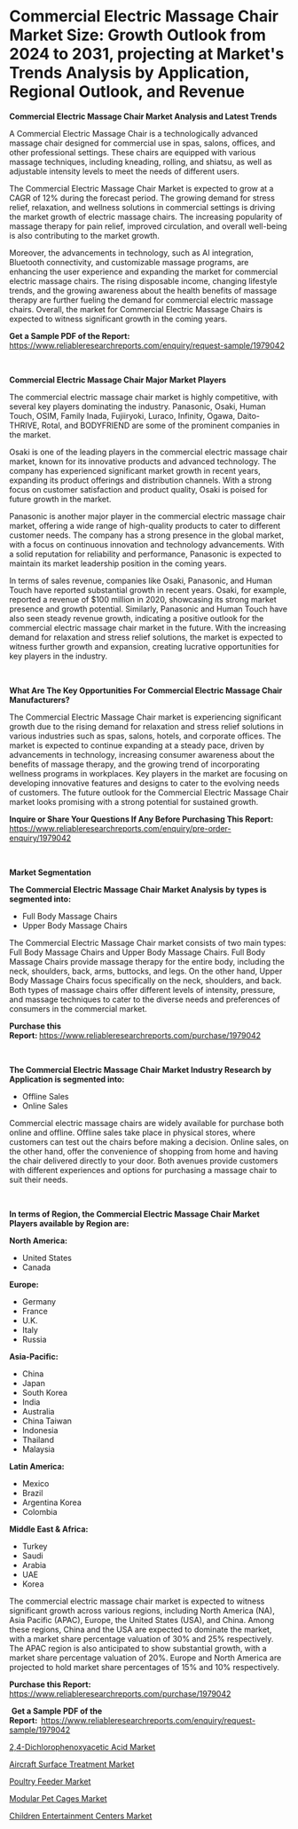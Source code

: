 <p><h1>Commercial Electric Massage Chair Market Size: Growth Outlook from 2024 to 2031, projecting at Market's Trends Analysis by Application, Regional Outlook, and Revenue</h1></p><p><strong>Commercial Electric Massage Chair Market Analysis and Latest Trends</strong></p>
<p><p>A Commercial Electric Massage Chair is a technologically advanced massage chair designed for commercial use in spas, salons, offices, and other professional settings. These chairs are equipped with various massage techniques, including kneading, rolling, and shiatsu, as well as adjustable intensity levels to meet the needs of different users.</p><p>The Commercial Electric Massage Chair Market is expected to grow at a CAGR of 12% during the forecast period. The growing demand for stress relief, relaxation, and wellness solutions in commercial settings is driving the market growth of electric massage chairs. The increasing popularity of massage therapy for pain relief, improved circulation, and overall well-being is also contributing to the market growth.</p><p>Moreover, the advancements in technology, such as AI integration, Bluetooth connectivity, and customizable massage programs, are enhancing the user experience and expanding the market for commercial electric massage chairs. The rising disposable income, changing lifestyle trends, and the growing awareness about the health benefits of massage therapy are further fueling the demand for commercial electric massage chairs. Overall, the market for Commercial Electric Massage Chairs is expected to witness significant growth in the coming years.</p></p>
<p><strong>Get a Sample PDF of the Report:&nbsp;</strong> <a href="https://www.reliableresearchreports.com/enquiry/request-sample/1979042">https://www.reliableresearchreports.com/enquiry/request-sample/1979042</a></p>
<p>&nbsp;</p>
<p><strong>Commercial Electric Massage Chair Major Market Players</strong></p>
<p><p>The commercial electric massage chair market is highly competitive, with several key players dominating the industry. Panasonic, Osaki, Human Touch, OSIM, Family Inada, Fujiiryoki, Luraco, Infinity, Ogawa, Daito-THRIVE, Rotal, and BODYFRIEND are some of the prominent companies in the market.</p><p>Osaki is one of the leading players in the commercial electric massage chair market, known for its innovative products and advanced technology. The company has experienced significant market growth in recent years, expanding its product offerings and distribution channels. With a strong focus on customer satisfaction and product quality, Osaki is poised for future growth in the market.</p><p>Panasonic is another major player in the commercial electric massage chair market, offering a wide range of high-quality products to cater to different customer needs. The company has a strong presence in the global market, with a focus on continuous innovation and technology advancements. With a solid reputation for reliability and performance, Panasonic is expected to maintain its market leadership position in the coming years.</p><p>In terms of sales revenue, companies like Osaki, Panasonic, and Human Touch have reported substantial growth in recent years. Osaki, for example, reported a revenue of $100 million in 2020, showcasing its strong market presence and growth potential. Similarly, Panasonic and Human Touch have also seen steady revenue growth, indicating a positive outlook for the commercial electric massage chair market in the future. With the increasing demand for relaxation and stress relief solutions, the market is expected to witness further growth and expansion, creating lucrative opportunities for key players in the industry.</p></p>
<p>&nbsp;</p>
<p><strong>What Are The Key Opportunities For Commercial Electric Massage Chair Manufacturers?</strong></p>
<p><p>The Commercial Electric Massage Chair market is experiencing significant growth due to the rising demand for relaxation and stress relief solutions in various industries such as spas, salons, hotels, and corporate offices. The market is expected to continue expanding at a steady pace, driven by advancements in technology, increasing consumer awareness about the benefits of massage therapy, and the growing trend of incorporating wellness programs in workplaces. Key players in the market are focusing on developing innovative features and designs to cater to the evolving needs of customers. The future outlook for the Commercial Electric Massage Chair market looks promising with a strong potential for sustained growth.</p></p>
<p><strong>Inquire or Share Your Questions If Any Before Purchasing This Report:</strong> <a href="https://www.reliableresearchreports.com/enquiry/pre-order-enquiry/1979042">https://www.reliableresearchreports.com/enquiry/pre-order-enquiry/1979042</a></p>
<p>&nbsp;</p>
<p><strong>Market Segmentation</strong></p>
<p><strong>The Commercial Electric Massage Chair Market Analysis by types is segmented into:</strong></p>
<p><ul><li>Full Body Massage Chairs</li><li>Upper Body Massage Chairs</li></ul></p>
<p><p>The Commercial Electric Massage Chair market consists of two main types: Full Body Massage Chairs and Upper Body Massage Chairs. Full Body Massage Chairs provide massage therapy for the entire body, including the neck, shoulders, back, arms, buttocks, and legs. On the other hand, Upper Body Massage Chairs focus specifically on the neck, shoulders, and back. Both types of massage chairs offer different levels of intensity, pressure, and massage techniques to cater to the diverse needs and preferences of consumers in the commercial market.</p></p>
<p><strong>Purchase this Report:&nbsp;</strong><a href="https://www.reliableresearchreports.com/purchase/1979042">https://www.reliableresearchreports.com/purchase/1979042</a></p>
<p>&nbsp;</p>
<p><strong>The Commercial Electric Massage Chair Market Industry Research by Application is segmented into:</strong></p>
<p><ul><li>Offline Sales</li><li>Online Sales</li></ul></p>
<p><p>Commercial electric massage chairs are widely available for purchase both online and offline. Offline sales take place in physical stores, where customers can test out the chairs before making a decision. Online sales, on the other hand, offer the convenience of shopping from home and having the chair delivered directly to your door. Both avenues provide customers with different experiences and options for purchasing a massage chair to suit their needs.</p></p>
<p>&nbsp;</p>
<p><strong>In terms of Region, the Commercial Electric Massage Chair Market Players available by Region are:</strong></p>
<p>
    <p> <strong> North America: </strong>
        <ul>
            <li>United States</li>
            <li>Canada</li>
        </ul>
        </p> 
    <p> <strong> Europe: </strong>
        <ul>
            <li>Germany</li>
            <li>France</li>
            <li>U.K.</li>
            <li>Italy</li>
            <li>Russia</li>
        </ul>
        </p> 
    <p> <strong> Asia-Pacific: </strong>
        <ul>
            <li>China</li>
            <li>Japan</li>
            <li>South Korea</li>
            <li>India</li>
            <li>Australia</li>
            <li>China Taiwan</li>
            <li>Indonesia</li>
            <li>Thailand</li>
            <li>Malaysia</li>
        </ul>
        </p> 
    <p> <strong> Latin America: </strong>
        <ul>
            <li>Mexico</li>
            <li>Brazil</li>
            <li>Argentina Korea</li>
            <li>Colombia</li>
        </ul>
        </p> 
    <p> <strong> Middle East & Africa: </strong>
        <ul>
            <li>Turkey</li>
            <li>Saudi</li>
            <li>Arabia</li>
            <li>UAE</li>
            <li>Korea</li>
        </ul>
    </p>
    </p>
<p><p>The commercial electric massage chair market is expected to witness significant growth across various regions, including North America (NA), Asia Pacific (APAC), Europe, the United States (USA), and China. Among these regions, China and the USA are expected to dominate the market, with a market share percentage valuation of 30% and 25% respectively. The APAC region is also anticipated to show substantial growth, with a market share percentage valuation of 20%. Europe and North America are projected to hold market share percentages of 15% and 10% respectively.</p></p>
<p><strong>Purchase this Report: </strong><a href="https://www.reliableresearchreports.com/purchase/1979042">https://www.reliableresearchreports.com/purchase/1979042</a></p>
<p>&nbsp;<strong>Get a Sample PDF of the Report:&nbsp;&nbsp;</strong><a href="https://www.reliableresearchreports.com/enquiry/request-sample/1979042">https://www.reliableresearchreports.com/enquiry/request-sample/1979042</a></p>
<p><strong></strong></p>
<p><p><a href="https://frill-swim-3cd.notion.site/2-4-Dichlorophenoxyacetic-Acid-Market-Research-Report-The-Key-To-Successful-Business-Strategy-Forec-734f0df4b09d47dab0ffcc83a0434bbd">2,4-Dichlorophenoxyacetic Acid Market</a></p><p><a href="https://gentle-editor-9db.notion.site/Aircraft-Surface-Treatment-Market-Size-Reflecting-a-Forecast-Till-2031-Market-By-Type-By-Applicati-64c9ff0239e6495ca5698992fb0be588">Aircraft Surface Treatment Market</a></p><p><a href="https://view.publitas.com/reportprime-1/poultry-feeder-market-growth-market-trends-covid-19-impact-and-forecasts-for-period-from-2024-2031/">Poultry Feeder Market</a></p><p><a href="https://view.publitas.com/reportprime-1/modular-pet-cages-market-size-and-growth-market-segmentation-regional-and-country-breakdowns-and-market-trends-for-period-from-2024-2031/">Modular Pet Cages Market</a></p><p><a href="https://cautious-neon-760.notion.site/Children-Entertainment-Centers-Market-Size-Growth-Outlook-from-2024-to-2031-projecting-at-Market-s-f31246c052094980a8c2109ef0cec7c6">Children Entertainment Centers Market</a></p></p>